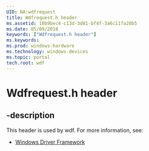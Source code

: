 ```yaml
---
UID: NA:wdfrequest
title: Wdfrequest.h header
ms.assetid: 10b9bec4-c13d-3d81-bf4f-3a6c11fa28b5
ms.date: 05/09/2018
keywords: ["Wdfrequest.h header"]
ms.keywords: 
ms.prod: windows-hardware
ms.technology: windows-devices
ms.topic: portal
tech.root: wdf
---
```


# Wdfrequest.h header


## -description


This header is used by wdf. For more information, see:

- [Windows Driver Framework](../_wdf/index.md)
